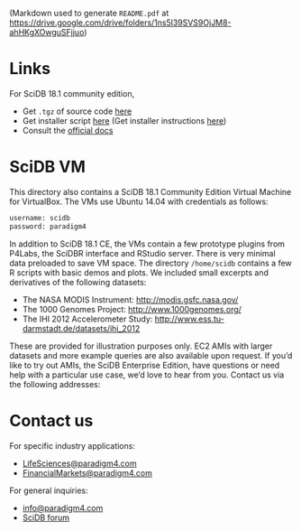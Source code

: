 (Markdown used to generate `README.pdf` at https://drive.google.com/drive/folders/1ns5l39SVS9OjJM8-ahHKgXOwguSFjjuo)

# Links

For SciDB 18.1 community edition,

- Get `.tgz` of source code [here](https://downloads.paradigm4.com/community/18.1/)
- Get installer script [here](https://downloads.paradigm4.com/community/18.1/install-scidb-ce.sh) (Get installer instructions [here](https://paradigm4.github.io/scidblog/scidb-installation/))
- Consult the [official docs](https://paradigm4.atlassian.net/wiki/spaces/scidb/pages)

# SciDB VM

This directory also contains a SciDB 18.1 Community Edition Virtual Machine for VirtualBox. The VMs use Ubuntu
14.04 with credentials as follows:

```sh
username: scidb
password: paradigm4
```

In addition to SciDB 18.1 CE, the VMs contain a few prototype plugins from P4Labs, the SciDBR
interface and RStudio server. There is very minimal data preloaded to save VM space. The directory
`/home/scidb` contains a few R scripts with basic demos and plots. We included small excerpts and
derivatives of the following datasets:

- The NASA MODIS Instrument: http://modis.gsfc.nasa.gov/
- The 1000 Genomes Project: http://www.1000genomes.org/
- The IHI 2012 Accelerometer Study: http://www.ess.tu-darmstadt.de/datasets/ihi_2012

These are provided for illustration purposes only.
EC2 AMIs with larger datasets and more example queries are also available upon request. If you’d like to
try out AMIs, the SciDB Enterprise Edition, have questions or need help with a particular use case, we’d
love to hear from you. Contact us via the following addresses:

# Contact us

For specific industry applications: 

- [LifeSciences@paradigm4.com](mailto:LifeSciences@paradigm4.com) 
- [FinancialMarkets@paradigm4.com](mailto:FinancialMarkets@paradigm4.com)

For general inquiries: 

- [info@paradigm4.com](mailto:info@paradigm4.com) 
- [SciDB forum](http://www.paradigm4.com/forum)
